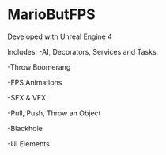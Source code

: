 # MarioButFPS

Developed with Unreal Engine 4

Includes:
-AI, Decorators, Services and Tasks.

-Throw Boomerang

-FPS Animations

-SFX & VFX

-Pull, Push, Throw an Object

-Blackhole

-UI Elements
